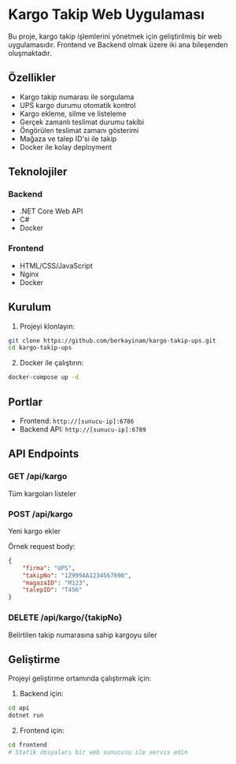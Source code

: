 # Kargo Takip Web Uygulaması

Bu proje, kargo takip işlemlerini yönetmek için geliştirilmiş bir web uygulamasıdır. Frontend ve Backend olmak üzere iki ana bileşenden oluşmaktadır.

## Özellikler

- Kargo takip numarası ile sorgulama
- UPS kargo durumu otomatik kontrol
- Kargo ekleme, silme ve listeleme
- Gerçek zamanlı teslimat durumu takibi
- Öngörülen teslimat zamanı gösterimi
- Mağaza ve talep ID'si ile takip
- Docker ile kolay deployment

## Teknolojiler

### Backend
- .NET Core Web API
- C#
- Docker

### Frontend
- HTML/CSS/JavaScript
- Nginx
- Docker

## Kurulum

1. Projeyi klonlayın:
```bash
git clone https://github.com/berkayinam/kargo-takip-ups.git
cd kargo-takip-ups
```

2. Docker ile çalıştırın:
```bash
docker-compose up -d
```

## Portlar

- Frontend: `http://[sunucu-ip]:6786`
- Backend API: `http://[sunucu-ip]:6789`

## API Endpoints

### GET /api/kargo
Tüm kargoları listeler

### POST /api/kargo
Yeni kargo ekler

Örnek request body:
```json
{
    "firma": "UPS",
    "takipNo": "1Z999AA1234567890",
    "magazaID": "M123",
    "talepID": "T456"
}
```

### DELETE /api/kargo/{takipNo}
Belirtilen takip numarasına sahip kargoyu siler

## Geliştirme

Projeyi geliştirme ortamında çalıştırmak için:

1. Backend için:
```bash
cd api
dotnet run
```

2. Frontend için:
```bash
cd frontend
# Statik dosyaları bir web sunucusu ile servis edin
```
